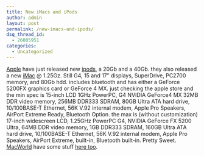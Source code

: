```yaml
---
title: New iMacs and iPods
author: admin
layout: post
permalink: /new-imacs-and-ipods/
dsq_thread_id:
  - 26005951
categories:
  - Uncategorized
---
```

[Apple][1] have just released new [ipods][2], a 20Gb and a 40Gb. they also released a new [iMac][3] @ 1.25Gz. Still G4, 15 and 17&#8243; displays, SuperDrive, PC2700 memory, and 80Gb hdd. includes bluetooth and has either a GeForce 5200FX graphics card or GeForce 4 MX. just checking the apple store and the min spec is 15-inch LCD 1GHz PowerPC, G4 NVIDIA GeForce4 MX 32MB DDR video memory, 256MB DDR333 SDRAM, 80GB Ultra ATA hard drive, 10/100BASE-T Ethernet, 56K V.92 internal modem, Apple Pro Speakers, AirPort Extreme Ready, Bluetooth Option. the max is (without customization) 17-inch widescreen LCD, 1.25GHz PowerPC G4, NVIDIA GeForce FX 5200 Ultra, 64MB DDR video memory, 1GB DDR333 SDRAM, 160GB Ultra ATA hard drive, 10/100BASE-T Ethernet, 56K V.92 internal modem, Apple Pro Speakers, AirPort Extreme, built-in, Bluetooth built-in. Pretty Sweet. [MacWorld][4] have some stuff [here too][5].

 [1]: http://www.apple.com
 [2]: http://www.apple.com/ipod/
 [3]: http://www.apple.com/imac/
 [4]: http://www.macworld.co.uk
 [5]: http://www.macworld.co.uk/news/top_news_item.cfm?NewsID=6856